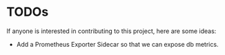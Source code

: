 # TODOs

If anyone is interested in contributing to this project, here are some ideas:

* Add a Prometheus Exporter Sidecar so that we can expose db metrics.